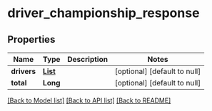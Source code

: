 # driver_championship_response
## Properties

| Name | Type | Description | Notes |
|------------ | ------------- | ------------- | -------------|
| **drivers** | [**List**](driver_championship.md) |  | [optional] [default to null] |
| **total** | **Long** |  | [optional] [default to null] |

[[Back to Model list]](../README.md#documentation-for-models) [[Back to API list]](../README.md#documentation-for-api-endpoints) [[Back to README]](../README.md)

